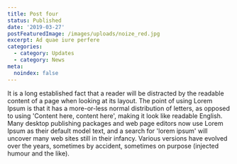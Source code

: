 ```yaml
---
title: Post four
status: Published
date: '2019-03-27'
postFeaturedImage: /images/uploads/noize_red.jpg
excerpt: Ad quae iure perfere
categories:
  - category: Updates
  - category: News
meta:
  noindex: false
---
```

It is a long established fact that a reader will be distracted by the readable content of a page when looking at its layout. The point of using Lorem Ipsum is that it has a more-or-less normal distribution of letters, as opposed to using 'Content here, content here', making it look like readable English. Many desktop publishing packages and web page editors now use Lorem Ipsum as their default model text, and a search for 'lorem ipsum' will uncover many web sites still in their infancy. Various versions have evolved over the years, sometimes by accident, sometimes on purpose (injected humour and the like).
